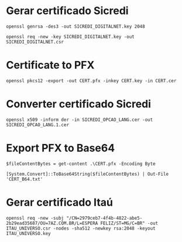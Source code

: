 # Gerar certificado Sicredi
`openssl genrsa -des3 -out SICREDI_DIGITALNET.key 2048`

`openssl req -new -key SICREDI_DIGITALNET.key -out SICREDI_DIGITALNET.csr`

# Certificate to PFX
`openssl pkcs12 -export -out CERT.pfx -inkey CERT.key -in CERT.cer`

# Converter certificado Sicredi
`openssl x509 -inform der -in SICREDI_OPCAO_LANG.cer -out SICREDI_OPCAO_LANG.1.cer`

# Export PFX to Base64
`$fileContentBytes = get-content .\CERT.pfx -Encoding Byte`

`[System.Convert]::ToBase64String($fileContentBytes) | Out-File 'CERT_B64.txt'`

# Gerar certificado Itaú
`openssl req -new -subj "/CN=2979ceb7-4f4b-4822-abe5-2b29ead35687/OU=7AZ.COM.BR/L=ESPERA FELIZ/ST=MG/C=BR" -out ITAU_UNIVERSO.csr -nodes -sha512 -newkey rsa:2048 -keyout ITAU_UNIVERSO.key`
